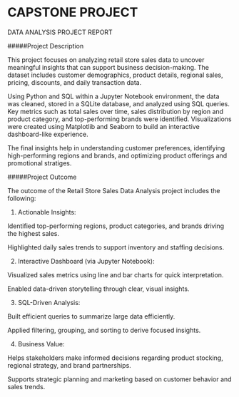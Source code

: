 # CAPSTONE PROJECT

DATA ANALYSIS PROJECT REPORT




#####Project Description

This project focuses on analyzing retail store sales data to uncover meaningful insights that can support business decision-making. The dataset includes customer demographics, product details, regional sales, pricing, discounts, and daily transaction data.

Using Python and SQL within a Jupyter Notebook environment, the data was cleaned, stored in a SQLite database, and analyzed using SQL queries. Key metrics such as total sales over time, sales distribution by region and product category, and top-performing brands were identified. Visualizations were created using Matplotlib and Seaborn to build an interactive dashboard-like experience.

The final insights help in understanding customer preferences, identifying high-performing regions and brands, and optimizing product offerings and promotional stratiges.







#####Project Outcome

The outcome of the Retail Store Sales Data Analysis project includes the following:

1. Actionable Insights:

Identified top-performing regions, product categories, and brands driving the highest sales.

Highlighted daily sales trends to support inventory and staffing decisions.



2. Interactive Dashboard (via Jupyter Notebook):

Visualized sales metrics using line and bar charts for quick interpretation.

Enabled data-driven storytelling through clear, visual insights.



3. SQL-Driven Analysis:

Built efficient queries to summarize large data efficiently.

Applied filtering, grouping, and sorting to derive focused insights.



4. Business Value:

Helps stakeholders make informed decisions regarding product stocking, regional strategy, and brand partnerships.

Supports strategic planning and marketing based on customer behavior and sales trends.



